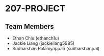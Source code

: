 # 207-PROJECT

## Team Members
* Ethan Chiu (ethanch1u)
* Jackie Liang (jackieliang5985)
* Sudharshan Palaniyappan (sudharshanpal)
